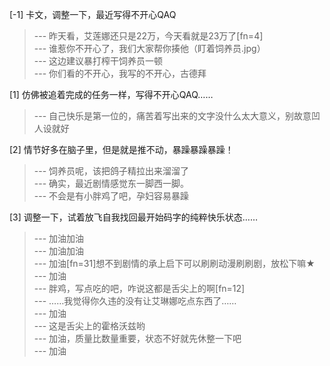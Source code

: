 
[-1] 卡文，调整一下，最近写得不开心QAQ
>--- 昨天看，艾莲娜还只是22万，今天看就是23万了[fn=4]<br>
>--- 谁惹你不开心了，我们大家帮你揍他（盯着饲养员.jpg）<br>
>--- 这边建议暴打榨干饲养员一顿<br>
>--- 你们看的不开心，我写的不开心，古德拜<br>

[1] 仿佛被追着完成的任务一样，写得不开心QAQ……
>--- 自己快乐是第一位的，痛苦着写出来的文字没什么太大意义，别故意凹人设就好<br>

[2] 情节好多在脑子里，但是就是推不动，暴躁暴躁暴躁！
>--- 饲养员呢，该把鸽子精拉出来溜溜了<br>
>--- 确实，最近剧情感觉东一脚西一脚。<br>
>--- 不会是有小胖鸡了吧，孕妇容易暴躁<br>

[3] 调整一下，试着放飞自我找回最开始码字的纯粹快乐状态……
>--- 加油加油<br>
>--- 加油加油<br>
>--- 加油[fn=31]想不到剧情的承上启下可以刷刷动漫刷刷剧，放松下嘛★<br>
>--- 加油<br>
>--- 胖鸡，写点吃的吧，咋说这都是舌尖上的啊[fn=12]<br>
>--- ……我觉得你久违的没有让艾琳娜吃点东西了……<br>
>--- 加油<br>
>--- 这是舌尖上的霍格沃兹哟<br>
>--- 加油，质量比数量重要，状态不好就先休整一下吧<br>
>--- 加油<br>
